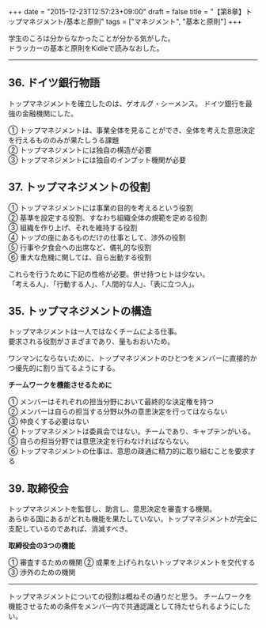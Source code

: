 +++
date = "2015-12-23T12:57:23+09:00"
draft = false
title = "【第8章】トップマネジメント/基本と原則"
tags = ["マネジメント", "基本と原則"]
+++

学生のころは分からなかったことが分かる気がした。  
ドラッカーの基本と原則をKidleで読みなおした。  

<hr>

## 36. ドイツ銀行物語

トップマネジメントを確立したのは、ゲオルグ・シーメンス。
ドイツ銀行を最強の金融機関にした。

① トップマネジメントは、事業全体を見ることができ、全体を考えた意思決定を行えるもののみが果たしうる課題  
② トップマネジメントには独自の構造が必要  
③ トップマネジメントには独自のインプット機関が必要

## 37. トップマネジメントの役割

① トップマネジメントには事業の目的を考えるという役割  
② 基準を設定する役割、すなわち組織全体の規範を定める役割  
③ 組織を作り上げ、それを維持する役割  
④ トップの座にあるものだけの仕事として、渉外の役割  
⑤ 行事や夕食会への出席など、儀礼的な役割  
⑥ 重大な危機に関しては、自ら出動する役割

これらを行うために下記の性格が必要。併せ持つヒトは少ない。  
「考える人」、「行動する人」、「人間的な人」、「表に立つ人」。

## 35. トップマネジメントの構造

トップマネジメントは一人ではなくチームによる仕事。  
要求される役割がさまざまであり、量もおおいため。

ワンマンにならないために、トップマネジメントのひとつをメンバーに直接的かつ優先的に割り当てるようにする。

**チームワークを機能させるために**

① メンバーはそれぞれの担当分野において最終的な決定権を持つ  
② メンバーは自らの担当する分野以外の意思決定を行ってはならない  
③ 仲良くする必要はない  
④ トップマネジメントは委員会ではない。チームであり、キャプテンがいる。  
⑤ 自らの担当分野では意思決定を行わなければならない。  
⑥ トップマネジメントの仕事は、意思の疎通に精力的に取り組むことを要求する

## 39. 取締役会

トップマネジメントを監督し、助言し、意思決定を審査する機関。  
あらゆる国にあるがどれも機能を果たしていない。トップマネジメントが完全に支配しているのであれば、消滅すべき。

**取締役会の3つの機能**

① 審査するための機関
② 成果を上げられないトップマネジメントを交代する
③ 渉外のための機関

<hr>

トップマネジメントについての役割は概ねその通りだと思う。
チームワークを機能させるための条件をメンバー内で共通認識として持たせられるようにしたい。

